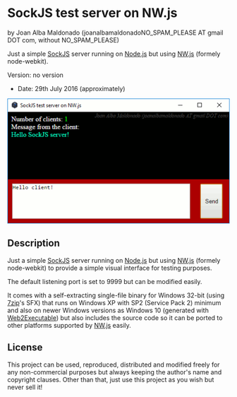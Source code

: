 SockJS test server on NW.js 
============================ 
by Joan Alba Maldonado (joanalbamaldonadoNO_SPAM_PLEASE AT gmail DOT com, without NO_SPAM_PLEASE)

Just a simple [SockJS](https://github.com/sockjs "SockJS - WebSocket emulation") server running on [Node.js](https://nodejs.org/ "Node.js") but using [NW.js](https://nwjs.io/ "NW.js") (formely node-webkit).

Version: no version 
- Date: 29th July 2016 (approximately)


![ScreenShot](screenshot.gif)


## Description

Just a simple [SockJS](https://github.com/sockjs "SockJS - WebSocket emulation") server running on [Node.js](https://nodejs.org/ "Node.js") but using [NW.js](https://nwjs.io/ "NW.js") (formely node-webkit) to provide a simple visual interface for testing purposes.

The default listening port is set to 9999 but can be modified easily.

It comes with a self-extracting single-file binary for Windows 32-bit (using [7zip](https://www.7-zip.org/links.html)'s SFX) that runs on Windows XP with SP2 (Service Pack 2) minimum and also on newer Windows versions as Windows 10 (generated with [Web2Executable](https://github.com/jyapayne/Web2Executable)) but also includes the source code so it can be ported to other platforms supported by [NW.js](https://nwjs.io/ "NW.js") easily.


## License

This project can be used, reproduced, distributed and modified freely for any non-commercial purposes but always keeping the author's name and copyright clauses. Other than that, just use this project as you wish but never sell it!